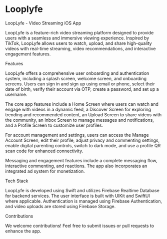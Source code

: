 # Looplyfe
LoopLyfe - Video Streaming iOS App

LoopLyfe is a feature-rich video streaming platform designed to provide users with a seamless and immersive viewing experience. Inspired by TikTok, LoopLyfe allows users to watch, upload, and share high-quality videos with real-time streaming, video recommendations, and interactive engagement features.

Features

LoopLyfe offers a comprehensive user onboarding and authentication system, including a splash screen, welcome screen, and onboarding screens. Users can sign in and sign up using email or phone, select their date of birth, verify their account via OTP, create a password, and set up a username.

The core app features include a Home Screen where users can watch and engage with videos in a dynamic feed, a Discover Screen for exploring trending and recommended content, an Upload Screen to share videos with the community, an Inbox Screen to manage messages and notifications, and a Profile Screen to customize user profiles.

For account management and settings, users can access the Manage Account Screen, edit their profile, adjust privacy and commenting settings, enable digital parenting controls, switch to dark mode, and use a profile QR scan code for enhanced connectivity.

Messaging and engagement features include a complete messaging flow, interactive commenting, and reactions. The app also incorporates an integrated ad system for monetization.

Tech Stack

LoopLyfe is developed using Swift and utilizes Firebase Realtime Database for backend services. The user interface is built with UIKit and SwiftUI where applicable. Authentication is managed using Firebase Authentication, and video uploads are stored using Firebase Storage.

Contributions

We welcome contributions! Feel free to submit issues or pull requests to enhance the app.
